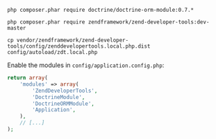 ~~~
php composer.phar require doctrine/doctrine-orm-module:0.7.*
~~~

~~~
php composer.phar require zendframework/zend-developer-tools:dev-master
~~~

~~~
cp vendor/zendframework/zend-developer-tools/config/zenddevelopertools.local.php.dist config/autoload/zdt.local.php
~~~
Enable the modules in `config/application.config.php`:

~~~PHP
return array(
    'modules' => array(
        'ZendDeveloperTools',
        'DoctrineModule',
        'DoctrineORMModule',
        'Application',
    ),
    // [...]
);
~~~
